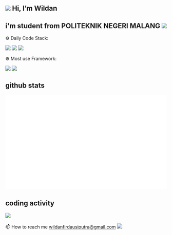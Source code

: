 ## <img width="70" src="https://media.giphy.com/media/MksyvqJEf8yPK/giphy.gif"> Hi, I’m Wildan 

## i'm student from POLITEKNIK NEGERI MALANG <img width="50" src="https://media.giphy.com/media/bcKwTeSFswIlVJebN8/giphy.gif">

⚙️ Daily Code Stack:

<img width="30" src="https://cdn.iconscout.com/icon/free/png-64/php-27-226042.png"> <img width="30" src="https://cdn.iconscout.com/icon/free/png-64/js-45-458325.png">
<img width="30" src="https://cdn.iconscout.com/icon/free/png-64/html-2752158-2284975.png">

⚙️ Most use Framework:

<img width="30" src="https://cdn.iconscout.com/icon/free/png-64/flutter-2038877-1720090.png"> <img width="30" src="https://cdn.iconscout.com/icon/free/png-64/laravel-226015.png">


## github stats
![](https://github.com/WildanFp/github-stats-1/blob/master/generated/languages.svg)
## coding activity
<img width="700" src="https://wakatime.com/share/@a83a5bdf-8db2-469c-b0aa-4263050bdff7/17d3849a-1eca-4130-a369-aee36b2c9d7d.svg">

📫 How to reach me wildanfirdausiputra@gmail.com
<img width="80" src="https://media.giphy.com/media/bcKwTeSFswIlVJebN8/giphy.gif">
<!---
WildanFp/WildanFp is a ✨ special ✨ repository because its `README.md` (this file) appears on your GitHub profile.
You can click the Preview link to take a look at your changes.
--->



